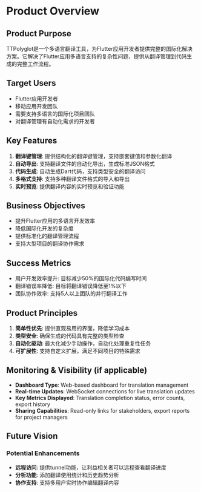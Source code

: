 # Product Overview

## Product Purpose
TTPolyglot是一个多语言翻译工具，为Flutter应用开发者提供完整的国际化解决方案。它解决了Flutter应用多语言支持的复杂性问题，提供从翻译管理到代码生成的完整工作流程。

## Target Users
- Flutter应用开发者
- 移动应用开发团队
- 需要支持多语言的国际化项目团队
- 对翻译管理有自动化需求的开发者

## Key Features

1. **翻译键管理**: 提供结构化的翻译键管理，支持嵌套键值和参数化翻译
2. **自动导出**: 支持翻译文件的自动化导出，生成标准JSON格式
3. **代码生成**: 自动生成Dart代码，支持类型安全的翻译访问
4. **多格式支持**: 支持多种翻译文件格式的导入和导出
5. **实时预览**: 提供翻译内容的实时预览和验证功能

## Business Objectives

- 提升Flutter应用的多语言开发效率
- 降低国际化开发的复杂度
- 提供标准化的翻译管理流程
- 支持大型项目的翻译协作需求

## Success Metrics

- 用户开发效率提升: 目标减少50%的国际化代码编写时间
- 翻译错误率降低: 目标将翻译错误降低至1%以下
- 团队协作效率: 支持5人以上团队的并行翻译工作

## Product Principles

1. **简单性优先**: 提供直观易用的界面，降低学习成本
2. **类型安全**: 确保生成的代码具有完整的类型检查
3. **自动化驱动**: 最大化减少手动操作，自动化处理重复性任务
4. **可扩展性**: 支持自定义扩展，满足不同项目的特殊需求

## Monitoring & Visibility (if applicable)

- **Dashboard Type**: Web-based dashboard for translation management
- **Real-time Updates**: WebSocket connections for live translation updates
- **Key Metrics Displayed**: Translation completion status, error counts, export history
- **Sharing Capabilities**: Read-only links for stakeholders, export reports for project managers

## Future Vision

### Potential Enhancements
- **远程访问**: 提供tunnel功能，让利益相关者可以远程查看翻译进度
- **分析功能**: 添加翻译使用统计和历史趋势分析
- **协作支持**: 支持多用户实时协作编辑翻译内容